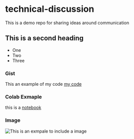# technical-discussion
This is a demo repo for sharing ideas around communication 

## This is a second heading 
* One
* Two
* Three

### Gist

This an example of my code [my code](https://gist.github.com/anshu-padhi/4dfaa8a05f217e3bcf31b59d1272dc5a)

### Colab Exmaple
this is a [notebook](https://github.com/anshu-padhi/technical-discussion/blob/f3a21310317d9cd727df62e9046fa2f94bfa127d/technical_docs.ipynb)

### Image
![This is an exmpale to include a image](https://user-images.githubusercontent.com/95514400/144696621-ee11b3dc-2b86-4554-af43-37463ead3249.png)
